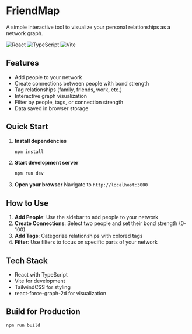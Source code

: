 # FriendMap

A simple interactive tool to visualize your personal relationships as a network graph.

![React](https://img.shields.io/badge/React-19.1.0-blue.svg)
![TypeScript](https://img.shields.io/badge/TypeScript-5.8.3-blue.svg)
![Vite](https://img.shields.io/badge/Vite-6.3.5-purple.svg)

## Features

- Add people to your network
- Create connections between people with bond strength
- Tag relationships (family, friends, work, etc.)
- Interactive graph visualization
- Filter by people, tags, or connection strength
- Data saved in browser storage

## Quick Start

1. **Install dependencies**

   ```bash
   npm install
   ```

2. **Start development server**

   ```bash
   npm run dev
   ```

3. **Open your browser**
   Navigate to `http://localhost:3000`

## How to Use

1. **Add People**: Use the sidebar to add people to your network
2. **Create Connections**: Select two people and set their bond strength (0-100)
3. **Add Tags**: Categorize relationships with colored tags
4. **Filter**: Use filters to focus on specific parts of your network

## Tech Stack

- React with TypeScript
- Vite for development
- TailwindCSS for styling
- react-force-graph-2d for visualization

## Build for Production

```bash
npm run build
```
